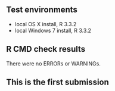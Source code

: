 ## Test environments
* local OS X install, R 3.3.2
* local Windows 7 install, R 3.3.2

## R CMD check results
There were no ERRORs or WARNINGs.

## This is the first submission
